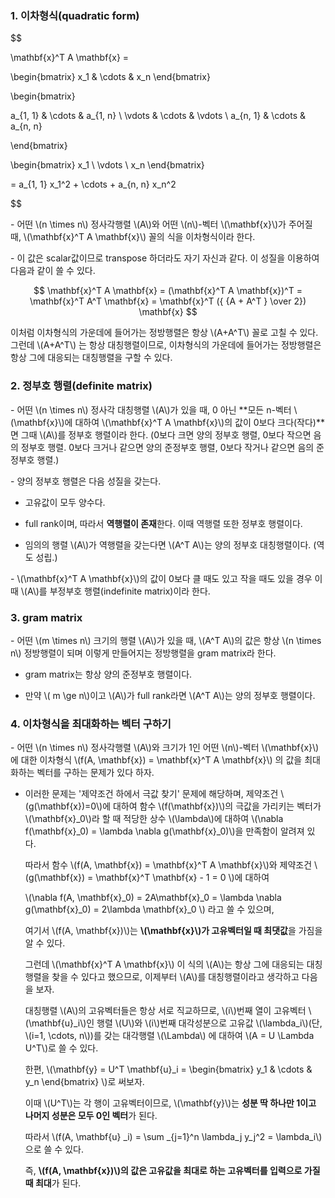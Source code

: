 ### 1. 이차형식(quadratic form)


$$

\mathbf{x}^T A \mathbf{x} = 

\begin{bmatrix} x_1 & \cdots & x_n \end{bmatrix} 

\begin{bmatrix} 

a_{1, 1} & \cdots & a_{1, n} \\
\vdots & \cdots & \vdots \\
a_{n, 1} & \cdots & a_{n, n}


\end{bmatrix} 

\begin{bmatrix} x_1 \\
 \vdots \\
  x_n \end{bmatrix} 

= a_{1, 1} x_1^2 + \cdots + a_{n, n} x_n^2


$$


\- 어떤 \\(n \times n\\) 정사각행렬 \\(A\\)와 어떤  \\(n\\)-벡터 \\(\mathbf{x}\\)가 주어질 때, \\(\mathbf{x}^T A \mathbf{x}\\) 꼴의 식을 이차형식이라 한다.

\- 이 값은 scalar값이므로 transpose 하더라도 자기 자신과 같다. 이 성질을 이용하여 다음과 같이 쓸 수 있다.

$$ \mathbf{x}^T A \mathbf{x} = (\mathbf{x}^T A \mathbf{x})^T = \mathbf{x}^T A^T \mathbf{x} = \mathbf{x}^T ({ {A + A^T } \over 2}) \mathbf{x} $$

이처럼 이차형식의 가운데에 들어가는 정방행렬은 항상 \\(A+A^T\\) 꼴로 고칠 수 있다. 그런데 \\(A+A^T\\) 는 항상 대칭행렬이므로, 이차형식의 가운데에 들어가는 정방행렬은 항상 그에 대응되는 대칭행렬을 구할 수 있다.



### 2. 정부호 행렬(definite matrix)


\- 어떤 \\(n \times n\\) 정사각 대칭행렬 \\(A\\)가 있을 때, 0 아닌 **모든 n-벡터 \\(\mathbf{x}\\)에 대하여 \\(\mathbf{x}^T A \mathbf{x}\\)의 값이 0보다 크다(작다)**면 그때 \\(A\\)를 정부호 행렬이라 한다. (0보다 크면 양의 정부호 행렬, 0보다 작으면 음의 정부호 행렬. 0보다 크거나 같으면 양의 준정부호 행렬, 0보다 작거나 같으면 음의 준정부호 행렬.)

\- 양의 정부호 행렬은 다음 성질을 갖는다.

- 고유값이 모두 양수다.

- full rank이며, 따라서 **역행렬이 존재**한다. 이때 역행렬 또한 정부호 행렬이다.

- 임의의 행렬 \\(A\\)가 역행렬을 갖는다면 \\(A^T A\\)는 양의 정부호 대칭행렬이다. (역도 성립.)


\- \\(\mathbf{x}^T A \mathbf{x}\\)의 값이 0보다 클 때도 있고 작을 때도 있을 경우 이때 \\(A\\)를 부정부호 행렬(indefinite matrix)이라 한다. 



### 3. gram matrix

\- 어떤 \\(m \times n\\) 크기의 행렬 \\(A\\)가 있을 때, \\(A^T A\\)의 값은 항상 \\(n \times n\\) 정방행렬이 되며 이렇게 만들어지는 정방행렬을 gram matrix라 한다.

- gram matrix는 항상 양의 준정부호 행렬이다.

- 만약 \\( m \ge n\\)이고 \\(A\\)가 full rank라면 \\(A^T A\\)는 양의 정부호 행렬이다.


### 4. 이차형식을 최대화하는 벡터 구하기

\- 어떤 \\(n \times n\\) 정사각행렬 \\(A\\)와 크기가 1인 어떤 \\(n\\)-벡터 \\(\mathbf{x}\\)에 대한 이차형식 \\(f(A, \mathbf{x}) = \mathbf{x}^T A \mathbf{x}\\) 의 값을 최대화하는 벡터를 구하는 문제가 있다 하자.

- 이러한 문제는 '제약조건 하에서 극값 찾기' 문제에 해당하며, 제약조건 \\(g(\mathbf{x})=0\\)에 대하여 함수 \\(f(\mathbf{x})\\)의 극값을 가리키는 벡터가 \\(\mathbf{x}_0\\)라 할 때 적당한 상수 \\(\lambda\\)에 대하여 \\(\nabla f(\mathbf{x}_0) = \lambda \nabla g(\mathbf{x}_0)\\)을 만족함이 알려져 있다. 

  따라서 함수 \\(f(A, \mathbf{x}) = \mathbf{x}^T A \mathbf{x}\\)와 제약조건 \\(g(\mathbf{x}) = \mathbf{x}^T \mathbf{x} - 1 = 0 \\)에 대하여 

  \\(\nabla f(A, \mathbf{x}_0) = 2A\mathbf{x}_0 = \lambda \nabla g(\mathbf{x}_0) = 2\lambda \mathbf{x}_0 \\) 라고 쓸 수 있으며,

  여기서 \\(f(A, \mathbf{x})\\)는 **\\(\mathbf{x}\\)가 고유벡터일 때 최댓값**을 가짐을 알 수 있다. 

  그런데 \\(\mathbf{x}^T A \mathbf{x}\\) 이 식의 \\(A\\)는 항상 그에 대응되는 대칭행렬을 찾을 수 있다고 했으므로, 이제부터 \\(A\\)를 대칭행렬이라고 생각하고 다음을 보자.

  대칭행렬 \\(A\\)의 고유벡터들은 항상 서로 직교하므로, \\(i\\)번째 열이 고유벡터 \\(\mathbf{u}_i\\)인 행렬 \\(U\\)와 \\(i\\)번째 대각성분으로 고유값 \\(\lambda_i\\)(단, \\(i=1, \cdots, n\\))를 갖는 대각행렬 \\(\Lambda\\) 에 대하여 \\(A = U \Lambda U^T\\)로 쓸 수 있다.
  
  한편, \\(\mathbf{y} = U^T \mathbf{u}_i = \begin{bmatrix} y_1 & \cdots & y_n \end{bmatrix} \\)로 써보자.

  이때 \\(U^T\\)는 각 행이 고유벡터이므로, \\(\mathbf{y}\\)는 **성분 딱 하나만 1이고 나머지 성분은 모두 0인 벡터**가 된다.

  따라서 \\(f(A, \mathbf{u} _i) = \sum _{j=1}^n \lambda_j y_j^2 = \lambda_i\\) 으로 쓸 수 있다. 

  즉, **\\(f(A, \mathbf{x})\\)의 값은 고유값을 최대로 하는 고유벡터를 입력으로 가질 때 최대**가 된다.